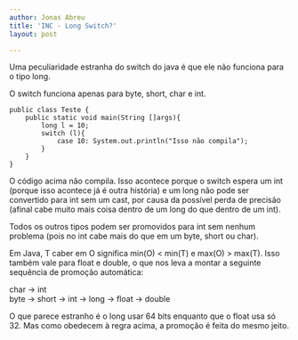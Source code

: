 ```yaml
---
author: Jonas Abreu
title: 'INC - Long Switch?'
layout: post

---
```

Uma peculiaridade estranha do switch do java é que ele não funciona para o tipo long.

O switch funciona apenas para byte, short, char e int.

    
    public class Teste {
    	public static void main(String []args){
    		long l = 10;
    		switch (l){
    			case 10: System.out.println("Isso não compila");
    		}
    	}
    }
    

O código acima não compila. Isso acontece porque o switch espera um int (porque isso acontece já é outra história) e um long não pode ser convertido para int sem um cast, por causa da possível perda de precisão (afinal cabe muito mais coisa dentro de um long do que dentro de um int).

Todos os outros tipos podem ser promovidos para int sem nenhum problema (pois no int cabe mais do que em um byte, short ou char).

Em Java, T caber em O significa min(O) < min(T) e max(O) > max(T). Isso também vale para float e double, o que nos leva a montar a seguinte sequência de promoção automática:

char -> int  
byte -> short -> int -> long -> float -> double

O que parece estranho é o long usar 64 bits enquanto que o float usa só 32. Mas como obedecem à regra acima, a promoção é feita do mesmo jeito. 



















